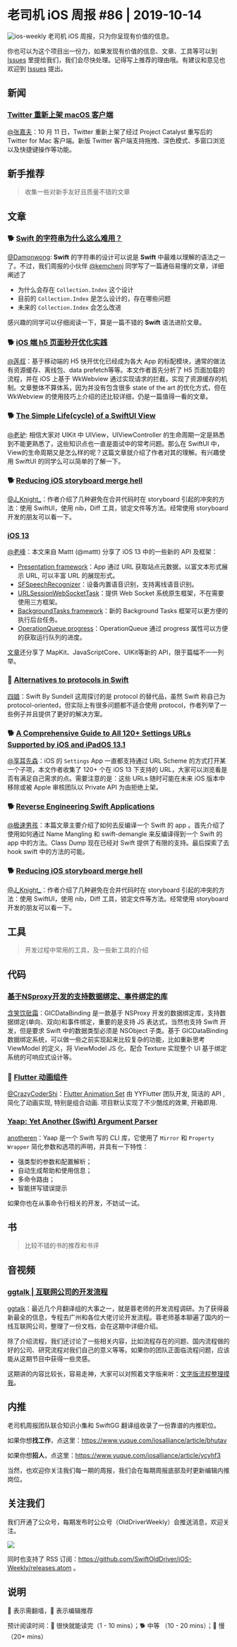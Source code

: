 # 老司机 iOS 周报 #86 | 2019-10-14

![ios-weekly](https://github.com/SwiftOldDriver/iOS-Weekly/blob/master/assets/ios-weekly.png?raw=true)
老司机 iOS 周报，只为你呈现有价值的信息。

你也可以为这个项目出一份力，如果发现有价值的信息、文章、工具等可以到 [Issues](https://github.com/SwiftOldDriver/iOS-Weekly/issues) 里提给我们，我们会尽快处理。记得写上推荐的理由哦。有建议和意见也欢迎到 [Issues](https://github.com/SwiftOldDriver/iOS-Weekly/issues) 提出。

## 新闻

### [Twitter 重新上架 macOS 客户端](https://apps.apple.com/us/app/twitter-for-mac/id1482454543?mt=12)

[@张嘉夫](https://github.com/josephchang10)：10 月 11 日，Twitter 重新上架了经过 Project Catalyst 重写后的 Twitter for Mac 客户端。新版 Twitter 客户端支持拖拽、深色模式、多窗口浏览以及快捷键操作等功能。

## 新手推荐

> 收集一些对新手友好且质量不错的文章

## 文章

### 🐕 [Swift 的字符串为什么这么难用？](https://kemchenj.github.io/2019-10-07/)

[@Damonwong](https://github.com/Damonvvong): **Swift** 的字符串的设计可以说是 **Swift** 中最难以理解的语法之一了。不过，我们周报的小伙伴 [@kemchenj](https://github.com/kemchenj) 同学写了一篇通俗易懂的文章，详细阐述了

- 为什么会存在 `Collection.Index` 这个设计
- 目前的 `Collection.Index` 是怎么设计的，存在哪些问题
- 未来的 `Collection.Index` 会怎么改进

感兴趣的同学可以仔细阅读一下，算是一篇不错的 **Swift** 语法进阶文章。

### 🐕 [iOS 端 h5 页面秒开优化实践](https://juejin.im/post/5d8da122f265da5b5a7209fa)

[@莲叔](https://weibo.com/aaaron7)：基于移动端的 H5 快开优化已经成为各大 App 的标配模块，通常的做法有资源缓存、离线包、data prefetch等等。本文作者首先分析了 H5 页面加载的流程，并在 iOS 上基于 WkWebview 通过实现请求的拦截，实现了资源缓存的机制。文章整体不算体系，因为并没有包含很多 state of the art 的优化方式，但在 WkWebview 的使用技巧上介绍的还比较详细，仍是一篇值得一看的文章。

### 🐕 [The Simple Life(cycle) of a SwiftUI View](https://medium.com/flawless-app-stories/the-simple-life-cycle-of-a-swiftui-view-95e2e14848a2)

[@老驴](https://www.weibo.com/6090610445): 相信大家对 UIKit 中 UIView，UIViewController 的生命周期一定是熟悉到不能更熟悉了，这些知识点也一直是面试中的常考问题。那么在 SwiftUI 中，View的生命周期又是怎么样的呢？这篇文章就介绍了作者对其的理解。有兴趣使用 SwiftUI 的同学么可以简单的了解一下。

### 🐕 [Reducing iOS storyboard merge hell](https://medium.com/flawless-app-stories/ios-storyboard-merge-hell-b4cbb2e57dfc)

[@J_Knight_](https://github.com/knightsj)：作者介绍了几种避免在合并代码时在 storyboard 引起的冲突的方法：使用 SwiftUI，使用 nib，Diff 工具，锁定文件等方法。经常使用 storyboard 开发的朋友可以看一下。

### [iOS 13](https://nshipster.com/ios-13/)

[@老峰](https://github.com/GesanTung)：本文来自
Mattt (@mattt) 分享了 iOS 13 中的一些新的 API 及框架：

- [Presentation framework](https://developer.apple.com/documentation/LinkPresentation)：App 通过 URL 获取站点元数据，以富文本形式展示 URL, 可以丰富 URL 的展现形式。
- [SFSpeechRecognizer](https://developer.apple.com/documentation/speech/sfspeechrecognizer)：设备内置语音识别，支持离线语音识别。
- [URLSessionWebSocketTask](https://developer.apple.com/documentation/foundation/urlsessionwebsockettask)：提供 Web Socket 系统原生框架，不在需要使用三方框架。
- [BackgroundTasks framework](https://developer.apple.com/documentation/backgroundtasks?language=objc)：新的 Background Tasks 框架可以更方便的执行后台任务。
- [OperationQueue progress](https://developer.apple.com/documentation/foundation/operationqueue/3172535-progress)：OperationQueue 通过 progress 属性可以方便的获取运行队列的进度。

[文章](https://nshipster.com/ios-13/)还分享了 MapKit、JavaScriptCore、UIKit等新的 API，限于篇幅不一一列举。

### 🐎 [Alternatives to protocols in Swift](https://www.swiftbysundell.com/articls/alternatives-to-protocols-in-swift/)

[四娘](https://kemchenj.github.io/)：Swift By Sundell 这周探讨的是 protocol 的替代品，虽然 Swift 称自己为 protocol-oriented，但实际上有很多问题都不适合使用 protocol，作者列举了一些例子并且提供了更好的解决方案。

### 🐕 [A Comprehensive Guide to All 120+ Settings URLs Supported by iOS and iPadOS 13.1](https://www.macstories.net/ios/a-comprehensive-guide-to-all-120-settings-urls-supported-by-ios-and-ipados-13-1/?utm_campaign=iOS%2BDev%2BWeekly&utm_medium=web&utm_source=iOS%2BDev%2BWeekly%2BIssue%2B424)
[@享耳先森](https://github.com/iblacksun)：iOS 的 `Settings` App 一直都支持通过 URL Scheme 的方式打开某一个子项，本文作者收集了 120+ 个在 iOS 13 下支持的 URL，大家可以浏览看是否有满足自己需求的点。需要注意的是：这些 URLs 随时可能在未来 iOS 版本中移除或被 Apple 审核团队以 Private API 为由拒绝上架。

### 🐕 [Reverse Engineering Swift Applications](https://github.com/iOS-Reverse-Engineering-Dev/Swift-Apps-Reverse-Engineering/blob/master/Reverse%20Engineering%20Swift%20Applications.pdf)

[@极速男孩](https://github.com/ztlyyznf001)：本篇文章主要介绍了如何去反编译一个 Swift 的 app 。首先介绍了使用如何通过 Name Mangling 和 swift-demangle 来反编译得到一个 Swift 的 app 中的方法。Class Dump 现在已经对 Swift 提供了有限的支持。最后探索了去 hook swift 中的方法的可能。


### 🐕 [Reducing iOS storyboard merge hell](https://medium.com/flawless-app-stories/ios-storyboard-merge-hell-b4cbb2e57dfc)

[@J_Knight_](https://github.com/knightsj)：作者介绍了几种避免在合并代码时在 storyboard 引起的冲突的方法：使用 SwiftUI，使用 nib，Diff 工具，锁定文件等方法。经常使用 storyboard 开发的朋友可以看一下。


## 工具

> 开发过程中常用的工具，及一些新工具的介绍

## 代码

### [基于NSproxy开发的支持数据绑定、事件绑定的库](https://github.com/ghwghw4/GICDataBinding)

[含笑饮砒霜](https://weibo.com/chinafishnews/)：GICDataBinding 是一款基于 NSProxy 开发的数据绑定库，支持数据绑定(单向、双向)和事件绑定，重要的是支持 JS 表达式，当然也支持 Swift 开发，但是要求 Swift 中的数据类型必须是 NSObject 子类。基于 GICDataBinding 数据绑定系统，可以做一些之前实现起来比较复杂的功能，比如重新思考 ViewModel 的定义，将 ViewModel JS 化、配合 Texture 实现整个 UI  基于绑定系统的可响应式设计等。

### 🐎 [Flutter 动画组件](https://juejin.im/post/5d9c701e6fb9a04e187c9799?from=timeline&isappinstalled=0)

[@CrazyCoderShi](https://github.com/CrazyCoderShi)：[Flutter Animation Set](https://github.com/YYFlutter/flutter-animation-set) 由 YYFlutter 团队开发, 简洁的 API , 简化了动画实现, 特别是组合动画. 项目默认实现了不少酷炫的效果, 开箱即用.

### [Yaap: Yet Another (Swift) Argument Parser](https://github.com/hartbit/Yaap)

[anotheren](https://github.com/anotheren)：Yaap 是一个 Swift 写的 CLI 库，它使用了 `Mirror` 和 `Property Wrapper` 简化参数和选项的声明，并具有一下特性：

* 强类型的参数和配置解析；
* 自动生成帮助和使用信息；
* 多命令路由；
* 智能拼写错误提示

如果你也在从事命令行相关的开发，不妨试一试。

## 书

> 比较不错的书的推荐和书评

## 音视频

### [ggtalk | 互联网公司的开发流程](https://talk.swift.gg/47?from=timeline&isappinstalled=0)

[ggtalk](https://talk.swift.gg/)：最近几个月翻译组的大事之一，就是蓉老师的开发流程调研。为了获得最新最全的信息，专程去广州和各位大佬讨论开发流程。蓉老师基本聊遍了国内的一线互联网公司，整理了一份文档，会在这期中详细介绍。

除了介绍流程，我们还讨论了一些相关内容，比如流程存在的问题、国内流程做的好的公司、研究流程对我们自己的意义等等。如果你的团队正面临流程问题，应该能从这期节目中获得一些灵感。

这期讲的内容比较长，容易走神，大家可以对照着文字版来听：[文字版流程整理摸我](https://github.com/numbbbbb/ggtalk-rss/blob/master/development_process.md)。

## 内推

老司机周报团队联合知识小集和 SwiftGG 翻译组收录了一份靠谱的内推职位。

如果你想**找工作**，点这里：https://www.yuque.com/iosalliance/article/bhutav

如果你想**招人**，点这里：https://www.yuque.com/iosalliance/article/ycyhf3

当然，也欢迎你关注我们每一期的周报，我们会在每期周报底部及时更新编辑内推岗位。

## 关注我们

我们开通了公众号，每期发布时公众号（OldDriverWeekly）会推送消息，欢迎关注。

![](https://github.com/SwiftOldDriver/iOS-Weekly/blob/master/assets/qrcode_for_wechat.jpg?raw=true)

同时也支持了 RSS 订阅：https://github.com/SwiftOldDriver/iOS-Weekly/releases.atom 。

## 说明

🚧 表示需翻墙，🌟 表示编辑推荐

预计阅读时间：🐎 很快就能读完（1 - 10 mins）；🐕 中等 （10 - 20 mins）；🐢 慢（20+ mins）
